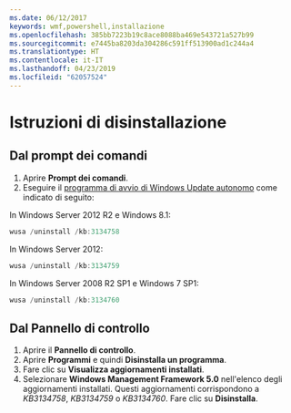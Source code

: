 ```yaml
---
ms.date: 06/12/2017
keywords: wmf,powershell,installazione
ms.openlocfilehash: 385bb7223b19c8ace8088ba469e543721a527b99
ms.sourcegitcommit: e7445ba8203da304286c591ff513900ad1c244a4
ms.translationtype: HT
ms.contentlocale: it-IT
ms.lasthandoff: 04/23/2019
ms.locfileid: "62057524"
---
```

# <a name="uninstallation-instructions"></a>Istruzioni di disinstallazione

## <a name="using-command-prompt"></a>Dal prompt dei comandi
1.  Aprire **Prompt dei comandi**.
2.  Eseguire il [programma di avvio di Windows Update autonomo](https://support.microsoft.com/en-us/kb/934307) come indicato di seguito:

In Windows Server 2012 R2 e Windows 8.1:
```powershell
wusa /uninstall /kb:3134758
```
In Windows Server 2012:
```powershell
wusa /uninstall /kb:3134759
```
In Windows Server 2008 R2 SP1 e Windows 7 SP1:
```powershell
wusa /uninstall /kb:3134760
```

## <a name="using-control-panel"></a>Dal Pannello di controllo
1.  Aprire il **Pannello di controllo**.
2.  Aprire **Programmi** e quindi **Disinstalla un programma**.
3.  Fare clic su **Visualizza aggiornamenti installati**.
4.  Selezionare **Windows Management Framework 5.0** nell'elenco degli aggiornamenti installati. Questi aggiornamenti corrispondono a *KB3134758*, *KB3134759* o *KB3134760*. Fare clic su **Disinstalla**.
